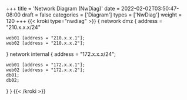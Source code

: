 +++
title = 'Network Diagram (NwDiag)'
date = 2022-02-02T03:50:47-08:00
draft = false
categories = ['Diagram']
types =  ['NwDiag']
weight = 120
+++
{{< kroki type="nwdiag" >}}
{
  network dmz {
    address = "210.x.x.x/24"

    web01 [address = "210.x.x.1"];
    web02 [address = "210.x.x.2"];
  }
  network internal {
    address = "172.x.x.x/24";

    web01 [address = "172.x.x.1"];
    web02 [address = "172.x.x.2"];
    db01;
    db02;
  }
}
{{< /kroki >}}

